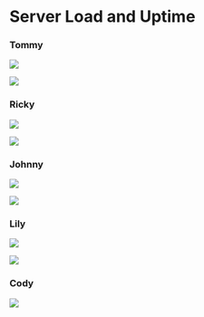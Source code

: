 # Server Load and Uptime

### Tommy

![](https://heliohost.org/load/server_load_t.gif)

![](https://heliohost.org/load/server_uptime_t.gif)

### Ricky

![](https://www.heliohost.org/load/server_load_s.gif)

![](https://www.heliohost.org/load/server_uptime_s.gif)

### Johnny

![](https://www.heliohost.org/load/server_load_j.gif)

![](https://www.heliohost.org/load/server_uptime_j.gif)

### Lily

![](https://www.heliohost.org/load/server_load_l.gif)

![](https://www.heliohost.org/load/server_uptime_l.gif)

### Cody

![](https://www.heliohost.org/load/server_load_c.gif)



